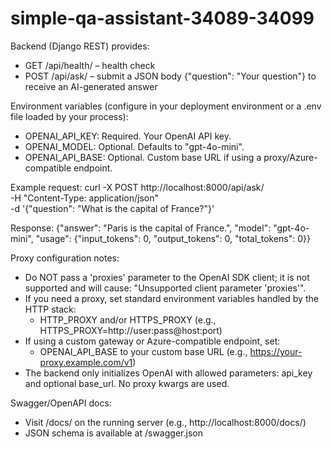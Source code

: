 # simple-qa-assistant-34089-34099

Backend (Django REST) provides:
- GET /api/health/ – health check
- POST /api/ask/ – submit a JSON body {"question": "Your question"} to receive an AI-generated answer

Environment variables (configure in your deployment environment or a .env file loaded by your process):
- OPENAI_API_KEY: Required. Your OpenAI API key.
- OPENAI_MODEL: Optional. Defaults to "gpt-4o-mini".
- OPENAI_API_BASE: Optional. Custom base URL if using a proxy/Azure-compatible endpoint.

Example request:
curl -X POST http://localhost:8000/api/ask/ \
  -H "Content-Type: application/json" \
  -d '{"question": "What is the capital of France?"}'

Response:
{"answer": "Paris is the capital of France.", "model": "gpt-4o-mini", "usage": {"input_tokens": 0, "output_tokens": 0, "total_tokens": 0}}

Proxy configuration notes:
- Do NOT pass a 'proxies' parameter to the OpenAI SDK client; it is not supported and will cause: "Unsupported client parameter 'proxies'".
- If you need a proxy, set standard environment variables handled by the HTTP stack:
  - HTTP_PROXY and/or HTTPS_PROXY (e.g., HTTPS_PROXY=http://user:pass@host:port)
- If using a custom gateway or Azure-compatible endpoint, set:
  - OPENAI_API_BASE to your custom base URL (e.g., https://your-proxy.example.com/v1)
- The backend only initializes OpenAI with allowed parameters: api_key and optional base_url. No proxy kwargs are used.

Swagger/OpenAPI docs:
- Visit /docs/ on the running server (e.g., http://localhost:8000/docs/)
- JSON schema is available at /swagger.json